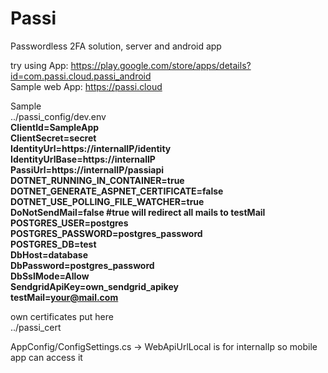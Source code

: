 # Passi
Passwordless 2FA solution, server and android app


try using
App: https://play.google.com/store/apps/details?id=com.passi.cloud.passi_android
<br>
Sample web App: https://passi.cloud 

Sample
<br>
../passi_config/dev.env<br>
<b>
ClientId=SampleApp<br>
ClientSecret=secret<br>
IdentityUrl=https://internalIP/identity<br>
IdentityUrlBase=https://internalIP<br>
PassiUrl=https://internalIP/passiapi<br>
DOTNET_RUNNING_IN_CONTAINER=true<br>
DOTNET_GENERATE_ASPNET_CERTIFICATE=false<br>
DOTNET_USE_POLLING_FILE_WATCHER=true<br>
DoNotSendMail=false #true will redirect all mails to testMail<br>
POSTGRES_USER=postgres<br>
POSTGRES_PASSWORD=postgres_password<br>
POSTGRES_DB=test<br>
DbHost=database<br>
DbPassword=postgres_password<br>
DbSslMode=Allow<br>
SendgridApiKey=own_sendgrid_apikey<br>
testMail=your@mail.com<br>
</b>

own certificates put here<br>
../passi_cert<br>

AppConfig/ConfigSettings.cs -> WebApiUrlLocal is for internalIp so mobile app can access it
